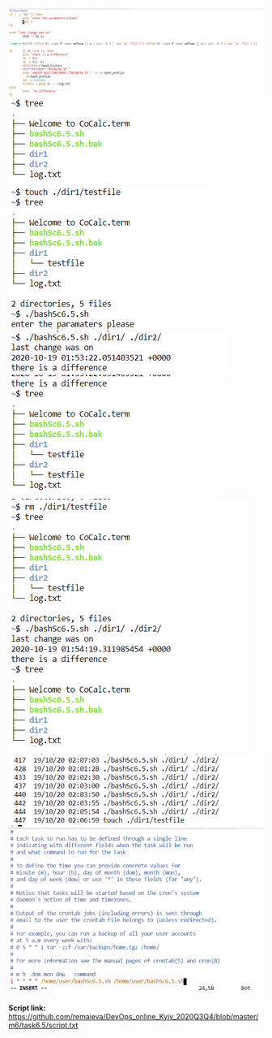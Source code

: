 ![alt text](/m6/task6.5/Bash6.5.1.png) <br />
![alt text](/m6/task6.5/Bash6.5.2.png) <br />
![alt text](/m6/task6.5/Bash6.5.3.png) <br />
![alt text](/m6/task6.5/Bash6.5.4.png) <br />
![alt text](/m6/task6.5/Bash6.5.5.png) <br />
![alt text](/m6/task6.5/Bash6.5.6.png) <br />
![alt text](/m6/task6.5/Bash6.5.7.png) <br />
![alt text](/m6/task6.5/Bash6.5.8.png) <br />

<b>Script link:</b> <br />
https://github.com/remaieva/DevOps_online_Kyiv_2020Q3Q4/blob/master/m6/task6.5/script.txt<br />

